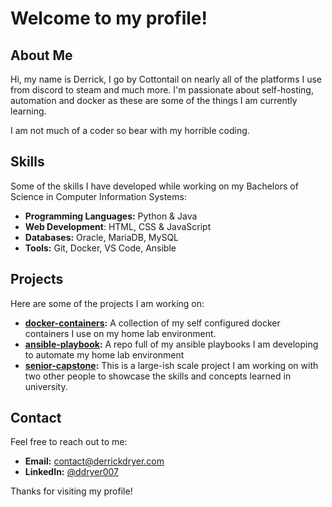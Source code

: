 # Welcome to my profile!

## About Me

Hi, my name is Derrick, I go by Cottontail on nearly all of the platforms I use from discord to steam and much more. I'm passionate about self-hosting, automation and docker as these are some of the things I am currently learning.

I am not much of a coder so bear with my horrible coding.

## Skills

Some of the skills I have developed while working on my Bachelors of Science in Computer Information Systems:

- **Programming Languages:** Python & Java
- **Web Development**: HTML, CSS & JavaScript
- **Databases:** Oracle, MariaDB, MySQL
- **Tools:** Git, Docker, VS Code, Ansible

## Projects

Here are some of the projects I am working on:

- **[docker-containers](https://github.com/derrickdryer/docker-containers):** A collection of my self configured docker containers I use on my home lab environment.
- **[ansible-playbook](https://github.com/derrickdryer/ansible-playbook):** A repo full of my ansible playbooks I am developing to automate my home lab environment
- **[senior-capstone](https://gihub.com/derrickdryer/senior-capstone):** This is a large-ish scale project I am working on with two other people to showcase the skills and concepts learned in university.

## Contact

Feel free to reach out to me:

- **Email:** [contact@derrickdryer.com](contact@derrickdryer.com)
- **LinkedIn:** [@ddryer007](https://linkedin.com/in/ddryer007)

Thanks for visiting my profile!

